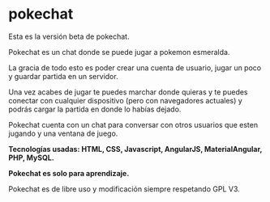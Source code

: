 # pokechat

Esta es la versión beta de pokechat.

Pokechat es un chat donde se puede jugar a pokemon esmeralda.

La gracia de todo esto es poder crear una cuenta de usuario, jugar un poco y guardar partida en un servidor.

Una vez acabes de jugar te puedes marchar donde quieras y te puedes conectar con cualquier dispositivo (pero con navegadores actuales) y podrás cargar la partida en donde lo habías dejado.

Pokechat cuenta con un chat para conversar con otros usuarios que esten jugando y una ventana de juego.

**Tecnologías usadas: HTML, CSS, Javascript, AngularJS, MaterialAngular, PHP, MySQL.**

**Pokechat es solo para aprendizaje.**

Pokechat es de libre uso y modificación  siempre respetando GPL V3.
